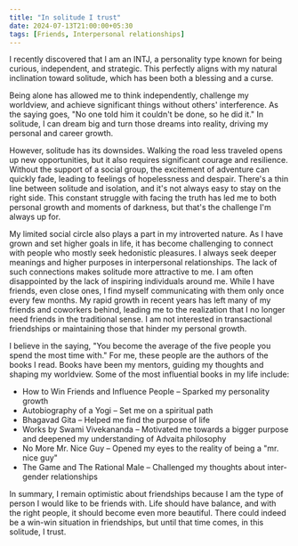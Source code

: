 ```yaml
---
title: "In solitude I trust"
date: 2024-07-13T21:00:00+05:30
tags: [Friends, Interpersonal relationships]
---  
```


I recently discovered that I am an INTJ, a personality type known for being curious, independent, and strategic. This perfectly aligns with my natural inclination toward solitude, which has been both a blessing and a curse.

Being alone has allowed me to think independently, challenge my worldview, and achieve significant things without others' interference. As the saying goes, "No one told him it couldn't be done, so he did it." In solitude, I can dream big and turn those dreams into reality, driving my personal and career growth.

However, solitude has its downsides. Walking the road less traveled opens up new opportunities, but it also requires significant courage and resilience. Without the support of a social group, the excitement of adventure can quickly fade, leading to feelings of hopelessness and despair. 
There's a thin line between solitude and isolation, and it's not always easy to stay on the right side. This constant struggle with facing the truth has led me to both personal growth and moments of darkness, but that's the challenge I'm always up for.

My limited social circle also plays a part in my introverted nature. As I have grown and set higher goals in life, it has become challenging to connect with people who mostly seek hedonistic pleasures. 
I always seek deeper meanings and higher purposes in interpersonal relationships. The lack of such connections makes solitude more attractive to me.
I am often disappointed by the lack of inspiring individuals around me. While I have friends, even close ones, I find myself communicating with them only once every few months.
My rapid growth in recent years has left many of my friends and coworkers behind, leading me to the realization that I no longer need friends in the traditional sense. 
I am not interested in transactional friendships or maintaining those that hinder my personal growth.


I believe in the saying, "You become the average of the five people you spend the most time with." For me, these people are the authors of the books I read. Books have been my mentors, guiding my thoughts and shaping my worldview. Some of the most influential books in my life include:

- How to Win Friends and Influence People – Sparked my personality growth
- Autobiography of a Yogi – Set me on a spiritual path
- Bhagavad Gita – Helped me find the purpose of life
- Works by Swami Vivekananda – Motivated me towards a bigger purpose and deepened my understanding of Advaita philosophy
- No More Mr. Nice Guy – Opened my eyes to the reality of being a "mr. nice guy"
- The Game and The Rational Male – Challenged my thoughts about inter-gender relationships


In summary, I remain optimistic about friendships because I am the type of person I would like to be friends with. 
Life should have balance, and with the right people, it should become even more beautiful. 
There could indeed be a win-win situation in friendships, but until that time comes, in this solitude, I trust.
